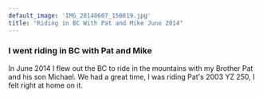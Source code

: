 ```yaml
---
default_image: 'IMG_20140607_150819.jpg'
title: "Riding in BC With Pat and Mike June 2014"
---
```


### I went riding in BC with Pat and Mike

In June 2014 I flew out the BC to ride in the mountains with my Brother Pat and his son Michael.  We had a great time, I was riding Pat's 2003 YZ 250, I felt right at home on it.
